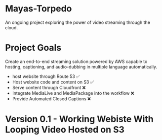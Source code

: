 # Mayas-Torpedo
An ongoing project exploring the power of video streaming through the cloud.

# Project Goals
Create an end-to-end streaming solution powered by AWS capable to hosting, captioning, and audio-dubbing in multiple language automatically.
- host website through Route 53 ✅
- Host website code and content on S3 ✅
- Serve content through Cloudfront ❌
- Integrate MediaLive and MediaPackage into the workflow ❌
- Provide Automated Closed Captions ❌



# Version 0.1 - Working Webiste With Looping Video Hosted on S3

